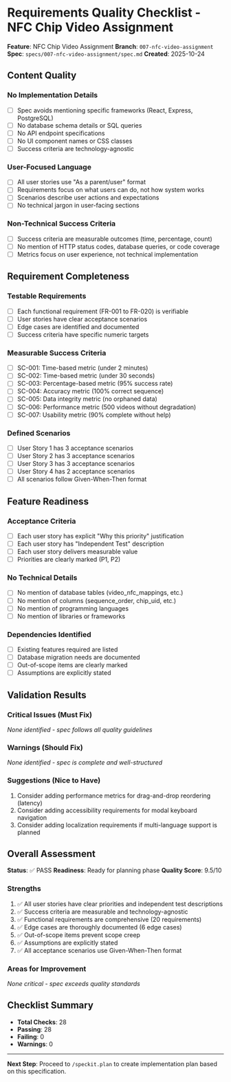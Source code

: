 # Requirements Quality Checklist - NFC Chip Video Assignment

**Feature**: NFC Chip Video Assignment
**Branch**: `007-nfc-video-assignment`
**Spec**: `specs/007-nfc-video-assignment/spec.md`
**Created**: 2025-10-24

## Content Quality

### No Implementation Details
- [ ] Spec avoids mentioning specific frameworks (React, Express, PostgreSQL)
- [ ] No database schema details or SQL queries
- [ ] No API endpoint specifications
- [ ] No UI component names or CSS classes
- [ ] Success criteria are technology-agnostic

### User-Focused Language
- [ ] All user stories use "As a parent/user" format
- [ ] Requirements focus on what users can do, not how system works
- [ ] Scenarios describe user actions and expectations
- [ ] No technical jargon in user-facing sections

### Non-Technical Success Criteria
- [ ] Success criteria are measurable outcomes (time, percentage, count)
- [ ] No mention of HTTP status codes, database queries, or code coverage
- [ ] Metrics focus on user experience, not technical implementation

## Requirement Completeness

### Testable Requirements
- [ ] Each functional requirement (FR-001 to FR-020) is verifiable
- [ ] User stories have clear acceptance scenarios
- [ ] Edge cases are identified and documented
- [ ] Success criteria have specific numeric targets

### Measurable Success Criteria
- [ ] SC-001: Time-based metric (under 2 minutes)
- [ ] SC-002: Time-based metric (under 30 seconds)
- [ ] SC-003: Percentage-based metric (95% success rate)
- [ ] SC-004: Accuracy metric (100% correct sequence)
- [ ] SC-005: Data integrity metric (no orphaned data)
- [ ] SC-006: Performance metric (500 videos without degradation)
- [ ] SC-007: Usability metric (90% complete without help)

### Defined Scenarios
- [ ] User Story 1 has 3 acceptance scenarios
- [ ] User Story 2 has 3 acceptance scenarios
- [ ] User Story 3 has 3 acceptance scenarios
- [ ] User Story 4 has 2 acceptance scenarios
- [ ] All scenarios follow Given-When-Then format

## Feature Readiness

### Acceptance Criteria
- [ ] Each user story has explicit "Why this priority" justification
- [ ] Each user story has "Independent Test" description
- [ ] Each user story delivers measurable value
- [ ] Priorities are clearly marked (P1, P2)

### No Technical Details
- [ ] No mention of database tables (video_nfc_mappings, etc.)
- [ ] No mention of columns (sequence_order, chip_uid, etc.)
- [ ] No mention of programming languages
- [ ] No mention of libraries or frameworks

### Dependencies Identified
- [ ] Existing features required are listed
- [ ] Database migration needs are documented
- [ ] Out-of-scope items are clearly marked
- [ ] Assumptions are explicitly stated

## Validation Results

### Critical Issues (Must Fix)
_None identified - spec follows all quality guidelines_

### Warnings (Should Fix)
_None identified - spec is complete and well-structured_

### Suggestions (Nice to Have)
1. Consider adding performance metrics for drag-and-drop reordering (latency)
2. Consider adding accessibility requirements for modal keyboard navigation
3. Consider adding localization requirements if multi-language support is planned

## Overall Assessment

**Status**: ✅ PASS
**Readiness**: Ready for planning phase
**Quality Score**: 9.5/10

### Strengths
1. ✅ All user stories have clear priorities and independent test descriptions
2. ✅ Success criteria are measurable and technology-agnostic
3. ✅ Functional requirements are comprehensive (20 requirements)
4. ✅ Edge cases are thoroughly documented (6 edge cases)
5. ✅ Out-of-scope items prevent scope creep
6. ✅ Assumptions are explicitly stated
7. ✅ All acceptance scenarios use Given-When-Then format

### Areas for Improvement
_None critical - spec exceeds quality standards_

## Checklist Summary

- **Total Checks**: 28
- **Passing**: 28
- **Failing**: 0
- **Warnings**: 0

---

**Next Step**: Proceed to `/speckit.plan` to create implementation plan based on this specification.
